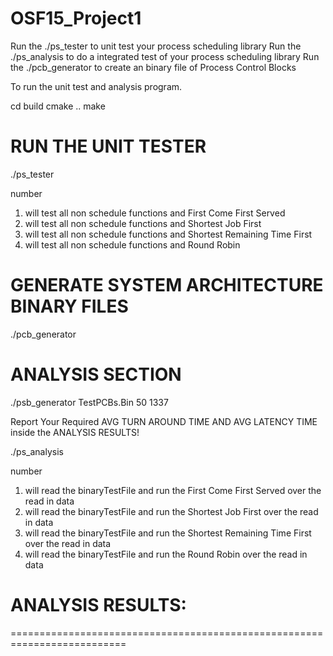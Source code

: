 # OSF15_Project1

Run the ./ps_tester to unit test your process scheduling library
Run the ./ps_analysis to do a integrated test of your process scheduling library
Run the ./pcb_generator to create an binary file of Process Control Blocks

To run the unit test and analysis program. 

cd build
cmake ..
make

RUN THE UNIT TESTER
=======================================================================

./ps_tester <number> 

number 
1. will test all non schedule functions and First Come First Served
2. will test all non schedule functions and Shortest Job First
3. will test all non schedule functions and Shortest Remaining Time First
4. will test all non schedule functions and Round Robin


GENERATE SYSTEM ARCHITECTURE BINARY FILES
=======================================================================

./pcb_generator <pcbFileName> <number of pcb> <random seed value>


ANALYSIS SECTION 
=======================================================================
./psb_generator TestPCBs.Bin 50 1337

Report Your Required AVG TURN AROUND TIME AND AVG LATENCY TIME inside the ANALYSIS RESULTS!

./ps_analysis <binaryTestFile> <number> 

number 
1. will read the binaryTestFile and run the First Come First Served over the read in data
2. will read the binaryTestFile and run the Shortest Job First over the read in data
3. will read the binaryTestFile and run the Shortest Remaining Time First over the read in data
4. will read the binaryTestFile and run the Round Robin over the read in data


ANALYSIS RESULTS:
==========================================================================






==========================================================================



